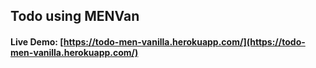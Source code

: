 ## Todo using MENVan
#### Live Demo: [https://todo-men-vanilla.herokuapp.com/](https://todo-men-vanilla.herokuapp.com/)

